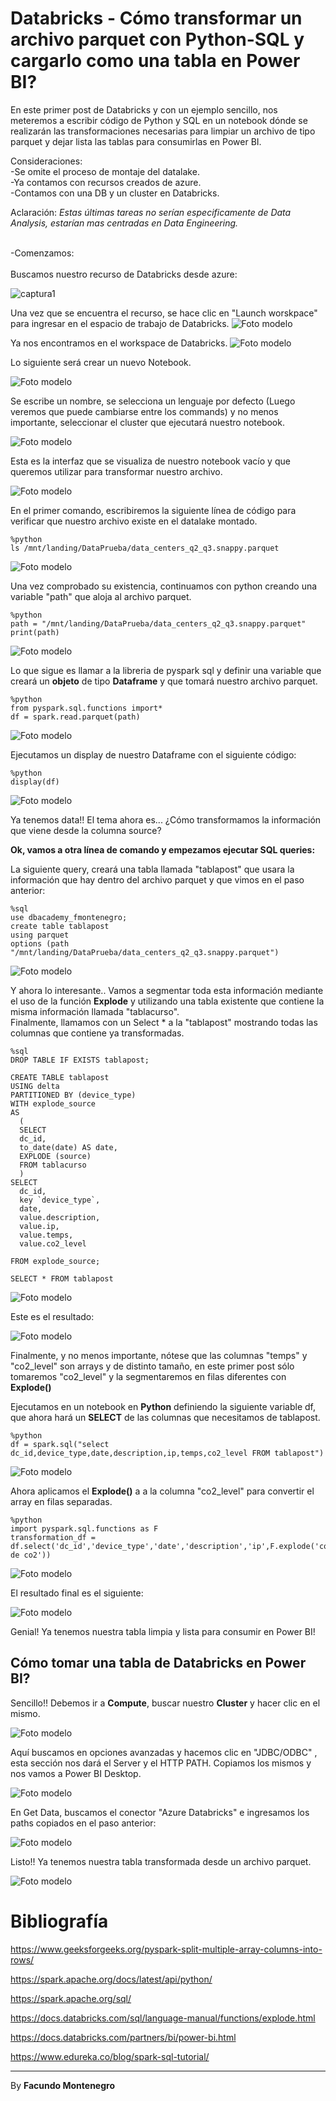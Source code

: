 # Databricks - Cómo transformar un archivo parquet con Python-SQL y cargarlo como una tabla en Power BI? 


En este primer post de Databricks y con un ejemplo sencillo, nos meteremos a escribir código de Python y SQL en un notebook dónde se realizarán las transformaciones necesarias para limpiar un archivo de tipo parquet y dejar lista las tablas para consumirlas en Power BI.

Consideraciones:<br />
-Se omite el proceso de montaje del datalake. <br />
-Ya contamos con recursos creados de azure.<br />
-Contamos con una DB y un cluster en Databricks.
<br /> 

Aclaración: *Estas últimas tareas no serían especificamente de Data Analysis, estarían mas centradas en Data Engineering.*<br />

<br />
-Comenzamos: <br />
<br />
Buscamos nuestro recurso de Databricks desde azure:

![captura1](captura1.PNG)

Una vez que se encuentra el recurso, se hace clic en "Launch worskpace" para ingresar en el espacio de trabajo de Databricks.
![Foto modelo](captura2.PNG)

Ya nos encontramos en el workspace de Databricks.
![Foto modelo](captura3.PNG)

Lo siguiente será crear un nuevo Notebook.

![Foto modelo](captura4.PNG)

Se escribe un nombre, se selecciona un lenguaje por defecto (Luego veremos que puede cambiarse entre los commands) y no menos importante, seleccionar el cluster que ejecutará nuestro notebook.


![Foto modelo](captura5.PNG)

Esta es la interfaz que se visualiza de nuestro notebook vacío y que queremos utilizar para transformar nuestro archivo.


![Foto modelo](captura6.PNG)

En el primer comando, escribiremos la siguiente línea de código para verificar que nuestro archivo existe en el datalake montado.
~~~
%python
ls /mnt/landing/DataPrueba/data_centers_q2_q3.snappy.parquet
~~~

![Foto modelo](captura29.PNG)

Una vez comprobado su existencia, continuamos con python creando una variable "path" que aloja al archivo parquet.

~~~
%python
path = "/mnt/landing/DataPrueba/data_centers_q2_q3.snappy.parquet"
print(path)
~~~

![Foto modelo](captura11.PNG)

Lo que sigue es llamar a la libreria de pyspark sql y definir una variable que creará un **objeto** de tipo **Dataframe** y que tomará nuestro archivo parquet.

~~~
%python
from pyspark.sql.functions import*
df = spark.read.parquet(path)
~~~

![Foto modelo](captura12.PNG)


Ejecutamos un display de nuestro Dataframe con el siguiente código:
~~~
%python
display(df)
~~~

![Foto modelo](captura16.PNG)

Ya tenemos data!! El tema ahora es... ¿Cómo transformamos la información que viene desde la columna source?

**Ok, vamos a otra línea de comando y empezamos ejecutar SQL queries:**

La siguiente query, creará una tabla llamada "tablapost" que usara la información que hay dentro del archivo parquet y que vimos en el paso anterior:

~~~
%sql
use dbacademy_fmontenegro;
create table tablapost
using parquet
options (path "/mnt/landing/DataPrueba/data_centers_q2_q3.snappy.parquet")
~~~

![Foto modelo](captura17.PNG)

Y ahora lo interesante.. Vamos a segmentar toda esta información mediante el uso de la función **Explode** y utilizando una tabla existente que contiene la misma información llamada "tablacurso". <br />
Finalmente, llamamos con un Select * a la "tablapost" mostrando todas las columnas que contiene ya transformadas.

~~~
%sql
DROP TABLE IF EXISTS tablapost;

CREATE TABLE tablapost 
USING delta
PARTITIONED BY (device_type)
WITH explode_source
AS
  (
  SELECT 
  dc_id,
  to_date(date) AS date,
  EXPLODE (source)
  FROM tablacurso
  )
SELECT 
  dc_id,
  key `device_type`, 
  date,
  value.description,
  value.ip,
  value.temps,
  value.co2_level
  
FROM explode_source;

SELECT * FROM tablapost
~~~


![Foto modelo](captura18.PNG)

Este es el resultado: 

![Foto modelo](captura19.PNG)

Finalmente, y no menos importante, nótese que las columnas "temps" y "co2_level" son arrays y de distinto tamaño, en este primer post sólo tomaremos "co2_level" y la segmentaremos en filas diferentes con **Explode()**

Ejecutamos en un notebook en **Python** definiendo la siguiente variable df, que ahora hará un **SELECT** de las columnas que necesitamos de tablapost.
~~~
%python
df = spark.sql("select dc_id,device_type,date,description,ip,temps,co2_level FROM tablapost")

~~~
![Foto modelo](captura20.PNG)

Ahora aplicamos el **Explode()** a a la columna "co2_level" para convertir el array en filas separadas.

~~~
%python
import pyspark.sql.functions as F
transformation_df = df.select('dc_id','device_type','date','description','ip',F.explode('co2_level').alias('niveles de co2'))
~~~

![Foto modelo](captura27.PNG)

El resultado final es el siguiente:

![Foto modelo](captura28.PNG)

Genial! Ya tenemos nuestra tabla limpia y lista para consumir en Power BI!

<h2>Cómo tomar una tabla de Databricks en Power BI?</h2>

Sencillo!! Debemos ir a **Compute**, buscar nuestro **Cluster** y hacer clic en el mismo.

![Foto modelo](captura23.PNG)

Aquí buscamos en opciones avanzadas y hacemos clic en "JDBC/ODBC" , esta sección nos dará el Server y el HTTP PATH. Copiamos los mismos y nos vamos a Power BI Desktop.

![Foto modelo](captura24.PNG)

En Get Data, buscamos el conector "Azure Databricks" e ingresamos los paths copiados en el paso anterior:

![Foto modelo](captura25.PNG)

Listo!! Ya tenemos nuestra tabla transformada desde un archivo parquet.

![Foto modelo](captura26.PNG)



# Bibliografía

https://www.geeksforgeeks.org/pyspark-split-multiple-array-columns-into-rows/


https://spark.apache.org/docs/latest/api/python/

https://spark.apache.org/sql/

https://docs.databricks.com/sql/language-manual/functions/explode.html


https://docs.databricks.com/partners/bi/power-bi.html

https://www.edureka.co/blog/spark-sql-tutorial/

---
By **Facundo Montenegro**

